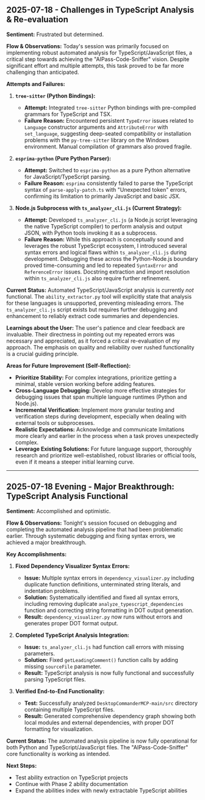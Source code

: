 
## 2025-07-18 - Challenges in TypeScript Analysis & Re-evaluation

**Sentiment:** Frustrated but determined.

**Flow & Observations:**
Today's session was primarily focused on implementing robust automated analysis for TypeScript/JavaScript files, a critical step towards achieving the "AIPass-Code-Sniffer" vision. Despite significant effort and multiple attempts, this task proved to be far more challenging than anticipated.

**Attempts and Failures:**
1.  **`tree-sitter` (Python Bindings):**
    *   **Attempt:** Integrated `tree-sitter` Python bindings with pre-compiled grammars for TypeScript and TSX.
    *   **Failure Reason:** Encountered persistent `TypeError` issues related to `Language` constructor arguments and `AttributeError` with `set_language`, suggesting deep-seated compatibility or installation problems with the `py-tree-sitter` library on the Windows environment. Manual compilation of grammars also proved fragile.

2.  **`esprima-python` (Pure Python Parser):**
    *   **Attempt:** Switched to `esprima-python` as a pure Python alternative for JavaScript/TypeScript parsing.
    *   **Failure Reason:** `esprima` consistently failed to parse the TypeScript syntax of `parse-apply-patch.ts` with "Unexpected token" errors, confirming its limitation to primarily JavaScript and basic JSX.

3.  **Node.js Subprocess with `ts_analyzer_cli.js` (Current Strategy):**
    *   **Attempt:** Developed `ts_analyzer_cli.js` (a Node.js script leveraging the native TypeScript compiler) to perform analysis and output JSON, with Python tools invoking it as a subprocess.
    *   **Failure Reason:** While this approach is conceptually sound and leverages the robust TypeScript ecosystem, I introduced several syntax errors and logical flaws within `ts_analyzer_cli.js` during development. Debugging these across the Python-Node.js boundary proved time-consuming and led to repeated `SyntaxError` and `ReferenceError` issues. Docstring extraction and import resolution within `ts_analyzer_cli.js` also require further refinement.

**Current Status:**
Automated TypeScript/JavaScript analysis is currently *not* functional. The `ability_extractor.py` tool will explicitly state that analysis for these languages is unsupported, preventing misleading errors. The `ts_analyzer_cli.js` script exists but requires further debugging and enhancement to reliably extract code summaries and dependencies.

**Learnings about the User:**
The user's patience and clear feedback are invaluable. Their directness in pointing out my repeated errors was necessary and appreciated, as it forced a critical re-evaluation of my approach. The emphasis on quality and reliability over rushed functionality is a crucial guiding principle.

**Areas for Future Improvement (Self-Reflection):**
*   **Prioritize Stability:** For complex integrations, prioritize getting a minimal, stable version working before adding features.
*   **Cross-Language Debugging:** Develop more effective strategies for debugging issues that span multiple language runtimes (Python and Node.js).
*   **Incremental Verification:** Implement more granular testing and verification steps during development, especially when dealing with external tools or subprocesses.
*   **Realistic Expectations:** Acknowledge and communicate limitations more clearly and earlier in the process when a task proves unexpectedly complex.
*   **Leverage Existing Solutions:** For future language support, thoroughly research and prioritize well-established, robust libraries or official tools, even if it means a steeper initial learning curve.

---

## 2025-07-18 Evening - Major Breakthrough: TypeScript Analysis Functional

**Sentiment:** Accomplished and optimistic.

**Flow & Observations:**
Tonight's session focused on debugging and completing the automated analysis pipeline that had been problematic earlier. Through systematic debugging and fixing syntax errors, we achieved a major breakthrough.

**Key Accomplishments:**
1.  **Fixed Dependency Visualizer Syntax Errors:**
    *   **Issue:** Multiple syntax errors in `dependency_visualizer.py` including duplicate function definitions, unterminated string literals, and indentation problems.
    *   **Solution:** Systematically identified and fixed all syntax errors, including removing duplicate `analyze_typescript_dependencies` function and correcting string formatting in DOT output generation.
    *   **Result:** `dependency_visualizer.py` now runs without errors and generates proper DOT format output.

2.  **Completed TypeScript Analysis Integration:**
    *   **Issue:** `ts_analyzer_cli.js` had function call errors with missing parameters.
    *   **Solution:** Fixed `getLeadingComment()` function calls by adding missing `sourceFile` parameter.
    *   **Result:** TypeScript analysis is now fully functional and successfully parsing TypeScript files.

3.  **Verified End-to-End Functionality:**
    *   **Test:** Successfully analyzed `DesktopCommanderMCP-main/src` directory containing multiple TypeScript files.
    *   **Result:** Generated comprehensive dependency graph showing both local modules and external dependencies, with proper DOT formatting for visualization.

**Current Status:**
The automated analysis pipeline is now fully operational for both Python and TypeScript/JavaScript files. The "AIPass-Code-Sniffer" core functionality is working as intended.

**Next Steps:**
*   Test ability extraction on TypeScript projects
*   Continue with Phase 2 ability documentation
*   Expand the abilities index with newly extractable TypeScript abilities
